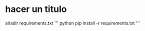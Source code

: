 hacer un titulo
=================

añadir requirements.txt
'''
python
pip install -r requirements.txt
'''